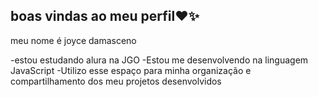 ## boas vindas ao meu perfil❤✨

meu nome é joyce damasceno 

-estou estudando alura na JGO
-Estou me desenvolvendo na linguagem JavaScript
-Utilizo esse espaço para minha organização e compartilhamento dos meu projetos desenvolvidos
